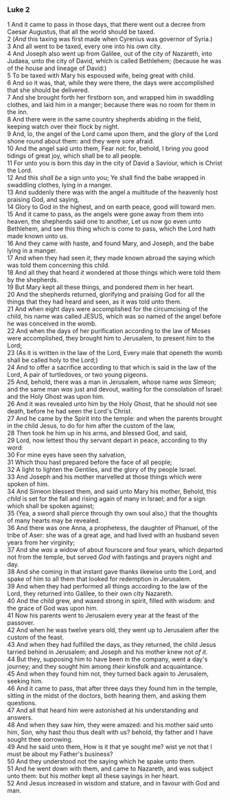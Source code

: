 ### Luke 2

1 And it came to pass in those days, that there went out a decree from Caesar Augustus, that all the world should be taxed.  
2 (*And* this taxing was first made when Cyrenius was governor of Syria.)  
3 And all went to be taxed, every one into his own city.  
4 And Joseph also went up from Galilee, out of the city of Nazareth, into Judaea, unto the city of David, which is called Bethlehem; (because he was of the house and lineage of David:)  
5 To be taxed with Mary his espoused wife, being great with child.  
6 And so it was, that, while they were there, the days were accomplished that she should be delivered.  
7 And she brought forth her firstborn son, and wrapped him in swaddling clothes, and laid him in a manger; because there was no room for them in the inn.  
8 And there were in the same country shepherds abiding in the field, keeping watch over their flock by night.  
9 And, lo, the angel of the Lord came upon them, and the glory of the Lord shone round about them: and they were sore afraid.  
10 And the angel said unto them, Fear not: for, behold, I bring you good tidings of great joy, which shall be to all people.  
11 For unto you is born this day in the city of David a Saviour, which is Christ the Lord.  
12 And this *shall be* a sign unto you; Ye shall find the babe wrapped in swaddling clothes, lying in a manger.  
13 And suddenly there was with the angel a multitude of the heavenly host praising God, and saying,  
14 Glory to God in the highest, and on earth peace, good will toward men.  
15 And it came to pass, as the angels were gone away from them into heaven, the shepherds said one to another, Let us now go even unto Bethlehem, and see this thing which is come to pass, which the Lord hath made known unto us.  
16 And they came with haste, and found Mary, and Joseph, and the babe lying in a manger.  
17 And when they had seen *it*, they made known abroad the saying which was told them concerning this child.  
18 And all they that heard *it* wondered at those things which were told them by the shepherds.  
19 But Mary kept all these things, and pondered *them* in her heart.  
20 And the shepherds returned, glorifying and praising God for all the things that they had heard and seen, as it was told unto them.  
21 And when eight days were accomplished for the circumcising of the child, his name was called JESUS, which was so named of the angel before he was conceived in the womb.  
22 And when the days of her purification according to the law of Moses were accomplished, they brought him to Jerusalem, to present *him* to the Lord;  
23 (As it is written in the law of the Lord, Every male that openeth the womb shall be called holy to the Lord;)  
24 And to offer a sacrifice according to that which is said in the law of the Lord, A pair of turtledoves, or two young pigeons.  
25 And, behold, there was a man in Jerusalem, whose name *was* Simeon; and the same man *was* just and devout, waiting for the consolation of Israel: and the Holy Ghost was upon him.  
26 And it was revealed unto him by the Holy Ghost, that he should not see death, before he had seen the Lord's Christ.  
27 And he came by the Spirit into the temple: and when the parents brought in the child Jesus, to do for him after the custom of the law,  
28 Then took he him up in his arms, and blessed God, and said,  
29 Lord, now lettest thou thy servant depart in peace, according to thy word:  
30 For mine eyes have seen thy salvation,  
31 Which thou hast prepared before the face of all people;  
32 A light to lighten the Gentiles, and the glory of thy people Israel.  
33 And Joseph and his mother marvelled at those things which were spoken of him.  
34 And Simeon blessed them, and said unto Mary his mother, Behold, this *child* is set for the fall and rising again of many in Israel; and for a sign which shall be spoken against;  
35 (Yea, a sword shall pierce through thy own soul also,) that the thoughts of many hearts may be revealed.  
36 And there was one Anna, a prophetess, the daughter of Phanuel, of the tribe of Aser: she was of a great age, and had lived with an husband seven years from her virginity;  
37 And she *was* a widow of about fourscore and four years, which departed not from the temple, but served *God* with fastings and prayers night and day.  
38 And she coming in that instant gave thanks likewise unto the Lord, and spake of him to all them that looked for redemption in Jerusalem.  
39 And when they had performed all things according to the law of the Lord, they returned into Galilee, to their own city Nazareth.  
40 And the child grew, and waxed strong in spirit, filled with wisdom: and the grace of God was upon him.  
41 Now his parents went to Jerusalem every year at the feast of the passover.  
42 And when he was twelve years old, they went up to Jerusalem after the custom of the feast.  
43 And when they had fulfilled the days, as they returned, the child Jesus tarried behind in Jerusalem; and Joseph and his mother knew not *of it*.  
44 But they, supposing him to have been in the company, went a day's journey; and they sought him among *their* kinsfolk and acquaintance.  
45 And when they found him not, they turned back again to Jerusalem, seeking him.  
46 And it came to pass, that after three days they found him in the temple, sitting in the midst of the doctors, both hearing them, and asking them questions.  
47 And all that heard him were astonished at his understanding and answers.  
48 And when they saw him, they were amazed: and his mother said unto him, Son, why hast thou thus dealt with us? behold, thy father and I have sought thee sorrowing.  
49 And he said unto them, How is it that ye sought me? wist ye not that I must be about my Father's business?  
50 And they understood not the saying which he spake unto them.  
51 And he went down with them, and came to Nazareth, and was subject unto them: but his mother kept all these sayings in her heart.  
52 And Jesus increased in wisdom and stature, and in favour with God and man.  
